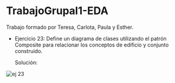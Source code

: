 # TrabajoGrupal1-EDA
Trabajo formado por Teresa, Carlota, Paula y Esther.


- Ejercicio 23: Define un diagrama de clases utilizando el patrón Composite para relacionar los conceptos de edificio y conjunto construido.

  Solución:

![ej 23](https://user-images.githubusercontent.com/91721860/153229882-2528c7b5-b529-4a6b-aa91-e54a7adcdde5.JPG)
